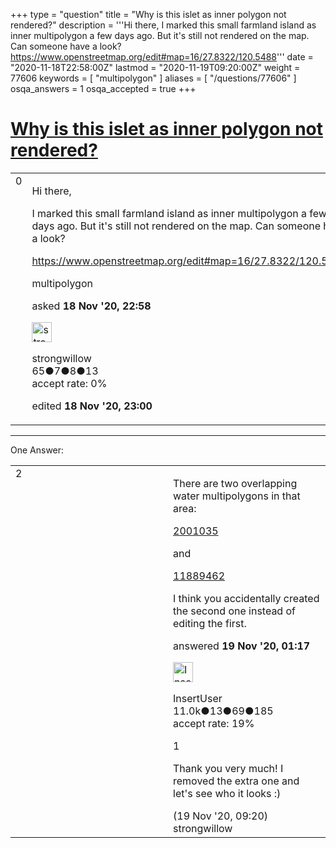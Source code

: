 +++
type = "question"
title = "Why is this islet as inner polygon not rendered?"
description = '''Hi there, I marked this small farmland island as inner multipolygon a few days ago. But it&#x27;s still not rendered on the map. Can someone have a look? https://www.openstreetmap.org/edit#map=16/27.8322/120.5488'''
date = "2020-11-18T22:58:00Z"
lastmod = "2020-11-19T09:20:00Z"
weight = 77606
keywords = [ "multipolygon" ]
aliases = [ "/questions/77606" ]
osqa_answers = 1
osqa_accepted = true
+++

<div class="headNormal">

# [Why is this islet as inner polygon not rendered?](/questions/77606/why-is-this-islet-as-inner-polygon-not-rendered)

</div>

<div id="main-body">

<div id="askform">

<table id="question-table" style="width:100%;">
<colgroup>
<col style="width: 50%" />
<col style="width: 50%" />
</colgroup>
<tbody>
<tr>
<td style="width: 30px; vertical-align: top"><div class="vote-buttons">
<span id="post-77606-upvote" class="ajax-command post-vote up" rel="nofollow" title="I like this post (click again to cancel)"> </span>
<div id="post-77606-score" class="post-score" title="current number of votes">
0
</div>
<span id="post-77606-downvote" class="ajax-command post-vote down" rel="nofollow" title="I dont like this post (click again to cancel)"> </span> <span id="favorite-mark" class="ajax-command favorite-mark" rel="nofollow" title="mark/unmark this question as favorite (click again to cancel)"> </span>
<div id="favorite-count" class="favorite-count">
&#10;</div>
</div></td>
<td><div id="item-right">
<div class="question-body">
<p>Hi there,</p>
<p>I marked this small farmland island as inner multipolygon a few days ago. But it's still not rendered on the map. Can someone have a look?</p>
<p><a href="https://www.openstreetmap.org/edit#map=16/27.8322/120.5488">https://www.openstreetmap.org/edit#map=16/27.8322/120.5488</a></p>
</div>
<div id="question-tags" class="tags-container tags">
<span class="post-tag tag-link-multipolygon" rel="tag" title="see questions tagged &#39;multipolygon&#39;">multipolygon</span>
</div>
<div id="question-controls" class="post-controls">
&#10;</div>
<div class="post-update-info-container">
<div class="post-update-info post-update-info-user">
<p>asked <strong>18 Nov '20, 22:58</strong></p>
<img src="https://secure.gravatar.com/avatar/e39830800041c01c0ad201916e2c4065?s=32&amp;d=identicon&amp;r=g" class="gravatar" width="32" height="32" alt="strongwillow&#39;s gravatar image" />
<p><span>strongwillow</span><br />
<span class="score" title="65 reputation points">65</span><span title="7 badges"><span class="badge1">●</span><span class="badgecount">7</span></span><span title="8 badges"><span class="silver">●</span><span class="badgecount">8</span></span><span title="13 badges"><span class="bronze">●</span><span class="badgecount">13</span></span><br />
<span class="accept_rate" title="Rate of the user&#39;s accepted answers">accept rate:</span> <span title="strongwillow has no accepted answers">0%</span></p>
</div>
<div class="post-update-info post-update-info-edited">
<p><span> edited <strong>18 Nov '20, 23:00</strong> </span></p>
</div>
</div>
<div id="comments-container-77606" class="comments-container">
&#10;</div>
<div id="comment-tools-77606" class="comment-tools">
&#10;</div>
<div class="clear">
&#10;</div>
<div id="comment-77606-form-container" class="comment-form-container">
&#10;</div>
<div class="clear">
&#10;</div>
</div></td>
</tr>
</tbody>
</table>

------------------------------------------------------------------------

<div class="tabBar">

<span id="sort-top"></span>

<div class="headQuestions">

One Answer:

</div>

</div>

<span id="77608"></span>

<div id="answer-container-77608" class="answer accepted-answer">

<table style="width:100%;">
<colgroup>
<col style="width: 50%" />
<col style="width: 50%" />
</colgroup>
<tbody>
<tr>
<td style="width: 30px; vertical-align: top"><div class="vote-buttons">
<span id="post-77608-upvote" class="ajax-command post-vote up" rel="nofollow" title="I like this post (click again to cancel)"> </span>
<div id="post-77608-score" class="post-score" title="current number of votes">
2
</div>
<span id="post-77608-downvote" class="ajax-command post-vote down" rel="nofollow" title="I dont like this post (click again to cancel)"> </span> <span class="accept-answer on" rel="nofollow" title="strongwillow has selected this answer as the correct answer"> </span>
</div></td>
<td><div class="item-right">
<div class="answer-body">
<p>There are two overlapping water multipolygons in that area:</p>
<p><a href="https://www.openstreetmap.org/relation/2001035">2001035</a></p>
<p>and</p>
<p><a href="https://www.openstreetmap.org/relation/11889462">11889462</a></p>
<p>I think you accidentally created the second one instead of editing the first.</p>
</div>
<div class="answer-controls post-controls">
&#10;</div>
<div class="post-update-info-container">
<div class="post-update-info post-update-info-user">
<p>answered <strong>19 Nov '20, 01:17</strong></p>
<img src="https://secure.gravatar.com/avatar/ec8a0cf213f9797ad1c1ae2c28c2332d?s=32&amp;d=identicon&amp;r=g" class="gravatar" width="32" height="32" alt="InsertUser&#39;s gravatar image" />
<p><span>InsertUser</span><br />
<span class="score" title="11005 reputation points"><span>11.0k</span></span><span title="13 badges"><span class="badge1">●</span><span class="badgecount">13</span></span><span title="69 badges"><span class="silver">●</span><span class="badgecount">69</span></span><span title="185 badges"><span class="bronze">●</span><span class="badgecount">185</span></span><br />
<span class="accept_rate" title="Rate of the user&#39;s accepted answers">accept rate:</span> <span title="InsertUser has 73 accepted answers">19%</span></p>
</div>
</div>
<div id="comments-container-77608" class="comments-container">
<span id="77612"></span>
<div id="comment-77612" class="comment">
<div id="post-77612-score" class="comment-score">
1
</div>
<div class="comment-text">
<p>Thank you very much! I removed the extra one and let's see who it looks :)</p>
</div>
<div id="comment-77612-info" class="comment-info">
<span class="comment-age">(19 Nov '20, 09:20)</span> <span class="comment-user userinfo">strongwillow</span>
</div>
</div>
</div>
<div id="comment-tools-77608" class="comment-tools">
&#10;</div>
<div class="clear">
&#10;</div>
<div id="comment-77608-form-container" class="comment-form-container">
&#10;</div>
<div class="clear">
&#10;</div>
</div></td>
</tr>
</tbody>
</table>

</div>

<div class="paginator-container-left">

</div>

</div>

</div>

